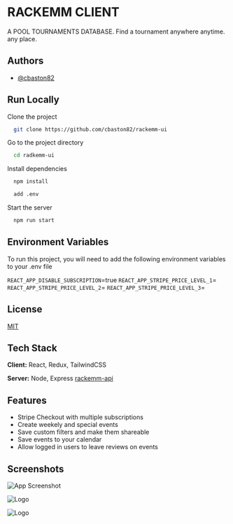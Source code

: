 # RACKEMM CLIENT

A POOL TOURNAMENTS DATABASE. Find a tournament anywhere anytime. any place.

## Authors

-   [@cbaston82](https://github.com/cbaston82)

## Run Locally

Clone the project

```bash
  git clone https://github.com/cbaston82/rackemm-ui
```

Go to the project directory

```bash
  cd radkemm-ui
```

Install dependencies

```bash
  npm install
```

```bash
  add .env
```

Start the server

```bash
  npm run start
```

## Environment Variables

To run this project, you will need to add the following environment variables to your .env file

`REACT_APP_DISABLE_SUBSCRIPTION`=true
`REACT_APP_STRIPE_PRICE_LEVEL_1`=
`REACT_APP_STRIPE_PRICE_LEVEL_2`=
`REACT_APP_STRIPE_PRICE_LEVEL_3`=

## License

[MIT](https://choosealicense.com/licenses/mit/)

## Tech Stack

**Client:** React, Redux, TailwindCSS

**Server:** Node, Express
[rackemm-api](https://github.com/cbaston82/rackemm-api)

## Features

-   Stripe Checkout with multiple subscriptions
-   Create weekely and special events
-   Save custom filters and make them shareable
-   Save events to your calendar
-   Allow logged in users to leave reviews on events

## Screenshots

![App Screenshot](https://res.cloudinary.com/hoo/image/upload/v1739676096/rackemm_images/Screenshot_2025-02-15_at_7.21.21_PM.png)

![Logo](https://res.cloudinary.com/hoo/image/upload/v1663402485/rackemm_images/app_images/logo.png)

![Logo](https://res.cloudinary.com/hoo/image/upload/v1695232082/rackemm_images/app_images/rackemm-logo-transparent.png)
